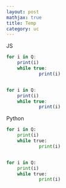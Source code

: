 ```yaml
---
layout: post
mathjax: true
title: Temp
category: uc
---
```





JS
```js
for i in Q:
	print(i)
	while true:
    		print(i)


for i in Q:
	print(i)
	while true:
    		print(i)
```

Python

```python
for i in Q:
	print(i)
	while true:
    		print(i)


for i in Q:
	print(i)
	while true:
    		print(i)
```

